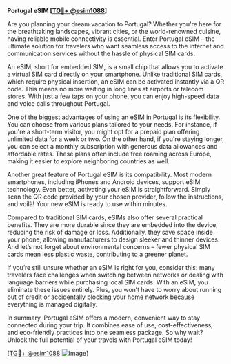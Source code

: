 **Portugal eSIM [[TG💪+ @esim1088](https://t.me/s/esim1088)]**

Are you planning your dream vacation to Portugal? Whether you're here for the breathtaking landscapes, vibrant cities, or the world-renowned cuisine, having reliable mobile connectivity is essential. Enter Portugal eSIM – the ultimate solution for travelers who want seamless access to the internet and communication services without the hassle of physical SIM cards.

An eSIM, short for embedded SIM, is a small chip that allows you to activate a virtual SIM card directly on your smartphone. Unlike traditional SIM cards, which require physical insertion, an eSIM can be activated instantly via a QR code. This means no more waiting in long lines at airports or telecom stores. With just a few taps on your phone, you can enjoy high-speed data and voice calls throughout Portugal.

One of the biggest advantages of using an eSIM in Portugal is its flexibility. You can choose from various plans tailored to your needs. For instance, if you're a short-term visitor, you might opt for a prepaid plan offering unlimited data for a week or two. On the other hand, if you're staying longer, you can select a monthly subscription with generous data allowances and affordable rates. These plans often include free roaming across Europe, making it easier to explore neighboring countries as well.

Another great feature of Portugal eSIM is its compatibility. Most modern smartphones, including iPhones and Android devices, support eSIM technology. Even better, activating your eSIM is straightforward. Simply scan the QR code provided by your chosen provider, follow the instructions, and voilà! Your new eSIM is ready to use within minutes.

Compared to traditional SIM cards, eSIMs also offer several practical benefits. They are more durable since they are embedded into the device, reducing the risk of damage or loss. Additionally, they save space inside your phone, allowing manufacturers to design sleeker and thinner devices. And let’s not forget about environmental concerns – fewer physical SIM cards mean less plastic waste, contributing to a greener planet.

If you’re still unsure whether an eSIM is right for you, consider this: many travelers face challenges when switching between networks or dealing with language barriers while purchasing local SIM cards. With an eSIM, you eliminate these issues entirely. Plus, you won’t have to worry about running out of credit or accidentally blocking your home network because everything is managed digitally.

In summary, Portugal eSIM offers a modern, convenient way to stay connected during your trip. It combines ease of use, cost-effectiveness, and eco-friendly practices into one seamless package. So why wait? Unlock the full potential of your travels with Portugal eSIM today!

[[TG💪+ @esim1088](https://t.me/s/esim1088) ![Image](https://i.postimg.cc/Y0z9fWf4/image.png)]